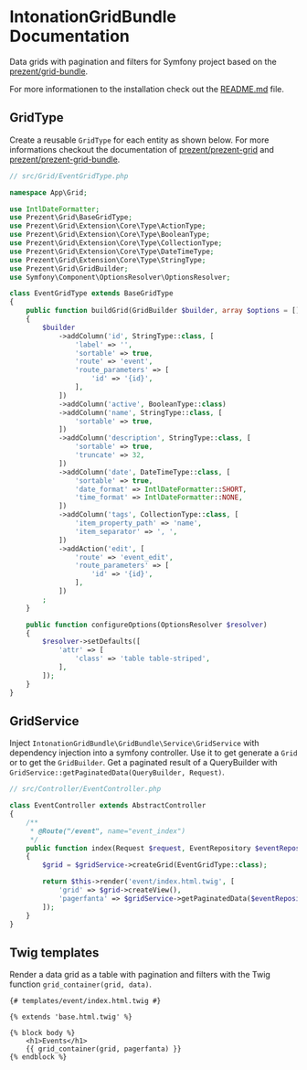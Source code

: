 IntonationGridBundle Documentation 
==================================

Data grids with pagination and filters for Symfony project based on the [prezent/grid-bundle](https://github.com/Prezent/prezent-grid-bundle).

For more informationen to the installation check out the [README.md](../../README.md) file.

GridType
--------

Create a reusable `GridType` for each entity as shown below. For more informations checkout the documentation of [prezent/prezent-grid](https://github.com/Prezent/prezent-grid/blob/master/doc/index.md) and [prezent/prezent-grid-bundle](https://github.com/Prezent/prezent-grid-bundle/blob/master/Resources/doc/index.md).

```php
// src/Grid/EventGridType.php

namespace App\Grid;

use IntlDateFormatter;
use Prezent\Grid\BaseGridType;
use Prezent\Grid\Extension\Core\Type\ActionType;
use Prezent\Grid\Extension\Core\Type\BooleanType;
use Prezent\Grid\Extension\Core\Type\CollectionType;
use Prezent\Grid\Extension\Core\Type\DateTimeType;
use Prezent\Grid\Extension\Core\Type\StringType;
use Prezent\Grid\GridBuilder;
use Symfony\Component\OptionsResolver\OptionsResolver;

class EventGridType extends BaseGridType
{
    public function buildGrid(GridBuilder $builder, array $options = [])
    {
        $builder
            ->addColumn('id', StringType::class, [
                'label' => '',
                'sortable' => true,
                'route' => 'event',
                'route_parameters' => [
                    'id' => '{id}',
                ],
            ])
            ->addColumn('active', BooleanType::class)
            ->addColumn('name', StringType::class, [
                'sortable' => true,
            ])
            ->addColumn('description', StringType::class, [
                'sortable' => true,
                'truncate' => 32,
            ])
            ->addColumn('date', DateTimeType::class, [
                'sortable' => true,
                'date_format' => IntlDateFormatter::SHORT,
                'time_format' => IntlDateFormatter::NONE,
            ])
            ->addColumn('tags', CollectionType::class, [
                'item_property_path' => 'name',
                'item_separator' => ', ',
            ])
            ->addAction('edit', [
                'route' => 'event_edit',
                'route_parameters' => [
                    'id' => '{id}',
                ],
            ])
        ;
    }

    public function configureOptions(OptionsResolver $resolver)
    {
        $resolver->setDefaults([
            'attr' => [
                'class' => 'table table-striped',
            ],
        ]);
    }
}
```

GridService
-----------

Inject `IntonationGridBundle\GridBundle\Service\GridService` with dependency injection into a symfony controller.
Use it to get generate a `Grid` or to get the `GridBuilder`.
Get a paginated result of a QueryBuilder with `GridService::getPaginatedData(QueryBuilder, Request)`.

```php
// src/Controller/EventController.php

class EventController extends AbstractController
{
    /**
     * @Route("/event", name="event_index")
     */
    public function index(Request $request, EventRepository $eventRepository, GridService $gridService): Response
    {
        $grid = $gridService->createGrid(EventGridType::class);

        return $this->render('event/index.html.twig', [
            'grid' => $grid->createView(),
            'pagerfanta' => $gridService->getPaginatedData($eventRepository->createQueryBuilder('e'), $request),
        ]);
    }
}
```

Twig templates
--------------

Render a data grid as a table with pagination and filters with the Twig function `grid_container(grid, data)`.

```twig
{# templates/event/index.html.twig #}

{% extends 'base.html.twig' %}

{% block body %}
    <h1>Events</h1>
    {{ grid_container(grid, pagerfanta) }}
{% endblock %}
```
